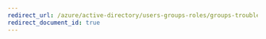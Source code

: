 ```yaml
---
redirect_url: /azure/active-directory/users-groups-roles/groups-troubleshooting
redirect_document_id: true
---
```

